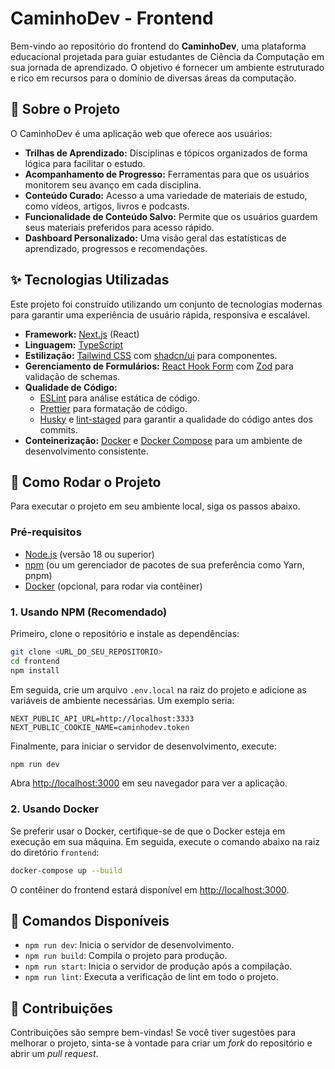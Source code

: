 # CaminhoDev - Frontend

Bem-vindo ao repositório do frontend do **CaminhoDev**, uma plataforma educacional projetada para guiar estudantes de Ciência da Computação em sua jornada de aprendizado. O objetivo é fornecer um ambiente estruturado e rico em recursos para o domínio de diversas áreas da computação.

## 🚀 Sobre o Projeto

O CaminhoDev é uma aplicação web que oferece aos usuários:

-   **Trilhas de Aprendizado:** Disciplinas e tópicos organizados de forma lógica para facilitar o estudo.
-   **Acompanhamento de Progresso:** Ferramentas para que os usuários monitorem seu avanço em cada disciplina.
-   **Conteúdo Curado:** Acesso a uma variedade de materiais de estudo, como vídeos, artigos, livros e podcasts.
-   **Funcionalidade de Conteúdo Salvo:** Permite que os usuários guardem seus materiais preferidos para acesso rápido.
-   **Dashboard Personalizado:** Uma visão geral das estatísticas de aprendizado, progressos e recomendações.

## ✨ Tecnologias Utilizadas

Este projeto foi construído utilizando um conjunto de tecnologias modernas para garantir uma experiência de usuário rápida, responsiva e escalável.

-   **Framework:** [Next.js](https://nextjs.org/) (React)
-   **Linguagem:** [TypeScript](https://www.typescriptlang.org/)
-   **Estilização:** [Tailwind CSS](https://tailwindcss.com/) com [shadcn/ui](https://ui.shadcn.com/) para componentes.
-   **Gerenciamento de Formulários:** [React Hook Form](https://react-hook-form.com/) com [Zod](https://zod.dev/) para validação de schemas.
-   **Qualidade de Código:**
    -   [ESLint](https://eslint.org/) para análise estática de código.
    -   [Prettier](https://prettier.io/) para formatação de código.
    -   [Husky](https://typicode.github.io/husky/) e [lint-staged](https://github.com/okonet/lint-staged) para garantir a qualidade do código antes dos commits.
-   **Conteinerização:** [Docker](https://www.docker.com/) e [Docker Compose](https://docs.docker.com/compose/) para um ambiente de desenvolvimento consistente.

## 🏁 Como Rodar o Projeto

Para executar o projeto em seu ambiente local, siga os passos abaixo.

### Pré-requisitos

-   [Node.js](https://nodejs.org/) (versão 18 ou superior)
-   [npm](https://www.npmjs.com/) (ou um gerenciador de pacotes de sua preferência como Yarn, pnpm)
-   [Docker](https://www.docker.com/products/docker-desktop/) (opcional, para rodar via contêiner)

### 1. Usando NPM (Recomendado)

Primeiro, clone o repositório e instale as dependências:

```bash
git clone <URL_DO_SEU_REPOSITORIO>
cd frontend
npm install
```

Em seguida, crie um arquivo `.env.local` na raiz do projeto e adicione as variáveis de ambiente necessárias. Um exemplo seria:

```env
NEXT_PUBLIC_API_URL=http://localhost:3333
NEXT_PUBLIC_COOKIE_NAME=caminhodev.token
```

Finalmente, para iniciar o servidor de desenvolvimento, execute:

```bash
npm run dev
```

Abra [http://localhost:3000](http://localhost:3000) em seu navegador para ver a aplicação.

### 2. Usando Docker

Se preferir usar o Docker, certifique-se de que o Docker esteja em execução em sua máquina. Em seguida, execute o comando abaixo na raiz do diretório `frontend`:

```bash
docker-compose up --build
```

O contêiner do frontend estará disponível em [http://localhost:3000](http://localhost:3000).

## 🔧 Comandos Disponíveis

-   `npm run dev`: Inicia o servidor de desenvolvimento.
-   `npm run build`: Compila o projeto para produção.
-   `npm run start`: Inicia o servidor de produção após a compilação.
-   `npm run lint`: Executa a verificação de lint em todo o projeto.

## 🤝 Contribuições

Contribuições são sempre bem-vindas! Se você tiver sugestões para melhorar o projeto, sinta-se à vontade para criar um *fork* do repositório e abrir um *pull request*.
